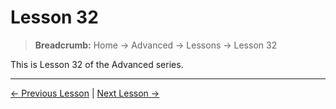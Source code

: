 # Lesson 32

> **Breadcrumb:** Home → Advanced → Lessons → Lesson 32

This is Lesson 32 of the Advanced series.

---

[← Previous Lesson](lesson_31.md) | [Next Lesson →](lesson_33.md)
